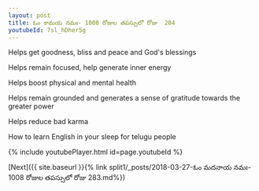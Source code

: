 ```yaml
---
layout: post
title: ఓం కామయ నమః- 1008 రోజుల తపస్సులో రోజు  284
youtubeId: 7sl_hDher5g
---
```

 
 
Helps get goodness, bliss and peace and God's blessings
 
Helps remain focused, help generate inner energy 
 
Helps boost physical and mental health 
 
Helps remain grounded and generates a sense of gratitude towards the greater power 
 
Helps reduce bad karma
 
How to learn English in your sleep for telugu people
 
 
 
 


{% include youtubePlayer.html id=page.youtubeId %}
 
[Next]({{ site.baseurl }}{% link split1/_posts/2018-03-27-ఓం మదనాయ నమః- 1008 రోజుల తపస్సులో రోజు  283.md%})
 
